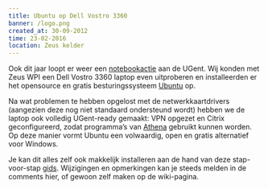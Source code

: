 ```yaml
---
title: Ubuntu op Dell Vostro 3360
banner: /logo.png
created_at: 30-09-2012
time: 23-02-2016
location: Zeus kelder
---
```


Ook dit jaar loopt er weer een <a href="https://chaos.ugent.be/notebook/indexrun.html">notebookactie</a> aan de UGent. Wij konden met Zeus WPI een Dell Vostro 3360 laptop even uitproberen en installeerden er het opensource en gratis besturingssysteem <a href="https://www.ubuntu.com">Ubuntu</a> op.

Na wat problemen te hebben opgelost met de netwerkkaartdrivers (aangezien deze nog niet standaard ondersteund wordt) hebben we de laptop ook volledig UGent-ready gemaakt: VPN opgezet en Citrix geconfigureerd, zodat programma’s van <a href="https://athena.ugent.be">Athena</a> gebruikt kunnen worden. Op deze manier vormt Ubuntu een volwaardig, open en gratis alternatief voor Windows.

Je kan dit alles zelf ook makkelijk installeren aan de hand van deze stap-voor-stap <a href="https://zeus.ugent.be/wiki/Dell_Vostro_3360">gids</a>. Wijzigingen en opmerkingen kan je steeds melden in de comments hier, of gewoon zelf maken op de wiki-pagina.
